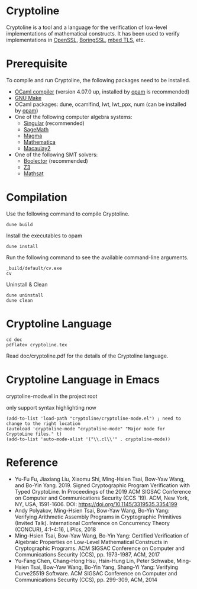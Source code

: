 Cryptoline
==========

Cryptoline is a tool and a language for the verification of low-level
implementations of mathematical constructs.
It has been used to verify implementations in
[OpenSSL](https://www.openssl.org),
[BoringSSL](https://opensource.google.com/projects/boringssl),
[mbed TLS](https://tls.mbed.org), etc.

Prerequisite
============

To compile and run Cryptoline, the following packages need to be installed.

- [OCaml compiler](https://ocaml.org) (version 4.07.0 up, installed by [opam](http://opam.ocaml.org) is recommended)
- [GNU Make](https://www.gnu.org/software/make/)
- OCaml packages: dune, ocamlfind, lwt, lwt_ppx, num (can be installed by [opam](http://opam.ocaml.org))
- One of the following computer algebra systems:
  + [Singular](https://www.singular.uni-kl.de) (recommended)
  + [SageMath](http://www.sagemath.org)
  + [Magma](http://magma.maths.usyd.edu.au/magma/)
  + [Mathematica](https://www.wolfram.com/mathematica/)
  + [Macaulay2](https://faculty.math.illinois.edu/Macaulay2/)
- One of the following SMT solvers:
  + [Boolector](https://boolector.github.io) (recommended)
  + [Z3](https://github.com/Z3Prover/z3)
  + [Mathsat](http://mathsat.fbk.eu)

Compilation
===========

Use the following command to compile Cryptoline.

```
dune build
```

Install the executables to opam

```
dune install
```

Run the following command to see the available command-line arguments.

```
_build/default/cv.exe
cv
```

Uninstall & Clean

```
dune uninstall
dune clean
```

Cryptoline Language
===================

```
cd doc
pdflatex cryptoline.tex
```

Read doc/cryptoline.pdf for the details of the Cryptoline language.

Cryptoline Language in Emacs
===================
cryptoline-mode.el in the project root

only support syntax highlighting now

```elisp
(add-to-list 'load-path "cryptoline/cryptoline-mode.el") ; need to change to the right location
(autoload 'cryptoline-mode "cryptoline-mode" "Major mode for CryptoLine files." t)
(add-to-list 'auto-mode-alist '("\\.cl\\'" . cryptoline-mode))
```

Reference
=========
- Yu-Fu Fu, Jiaxiang Liu, Xiaomu Shi, Ming-Hsien Tsai, Bow-Yaw Wang, and Bo-Yin Yang. 2019. Signed Cryptographic Program Verification with Typed CryptoLine. In Proceedings of the 2019 ACM SIGSAC Conference on Computer and Communications Security (CCS '19). ACM, New York, NY, USA, 1591-1606. DOI: https://doi.org/10.1145/3319535.3354199
- Andy Polyakov, Ming-Hsien Tsai, Bow-Yaw Wang, Bo-Yin Yang:
  Verifying Arithmetic Assembly Programs in Cryptographic Primitives (Invited Talk).
  International Conference on Concurrency Theory (CONCUR),
  4:1-4:16, LIPIcs, 2018
- Ming-Hsien Tsai, Bow-Yaw Wang, Bo-Yin Yang:
  Certified Verification of Algebraic Properties on Low-Level Mathematical Constructs in Cryptographic Programs.
  ACM SIGSAC Conference on Computer and Communications Security (CCS),
  pp. 1973-1987, ACM, 2017
- Yu-Fang Chen, Chang-Hong Hsu, Hsin-Hung Lin, Peter Schwabe, Ming-Hsien Tsai, Bow-Yaw Wang, Bo-Yin Yang, Shang-Yi Yang:
  Verifying Curve25519 Software.
  ACM SIGSAC Conference on Computer and Communications Security (CCS),
  pp. 299-309, ACM, 2014
